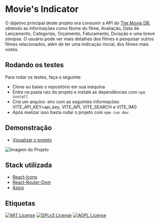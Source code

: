 
# Movie's Indicator

O objetivo principal deste projeto era consumir a API do [The Movie DB](https://developer.themoviedb.org/docs), obtendo as informações como Nome do filme, Avaliação, Data de Lançamento, Categorias, Orçamento, Faturamento, Duração e uma breve sinopse. O usuário pode ver mais detalhes dos filmes e pesquisar outros filmes relacionados, além de ter uma indicação inicial, dos filmes mais vistos.
## Rodando os testes

Para rodar os testes, faça o seguinte:

- Clone ou baixe o repositório em sua máquina
- Entre na pasta raiz do projeto e instale as dependências com `npm install`
- Crie um arquivo .env com as seguintes informações: VITE_API_KEY=api_key, VITE_API, VITE_SEARCH e VITE_IMG
- Após realizar isso basta rodar o projeto com `npm run dev`

## Demonstração

- [Visualizar o projeto](https://movies-indicator.vercel.app)

![Imagem do Projeto](https://cdn.discordapp.com/attachments/445335096745000981/1152406505279213680/image.png)
## Stack utilizada

- [React-Icons](https://react-icons.github.io/react-icons/)
- [React-Router-Dom](https://reactrouter.com/en/main)
- [Axios](https://axios-http.com/ptbr/docs/intro)

## Etiquetas

[![MIT License](https://img.shields.io/badge/License-MIT-green.svg)](https://choosealicense.com/licenses/mit/)
[![GPLv3 License](https://img.shields.io/badge/License-GPL%20v3-yellow.svg)](https://opensource.org/licenses/)
[![AGPL License](https://img.shields.io/badge/license-AGPL-blue.svg)](http://www.gnu.org/licenses/agpl-3.0)

